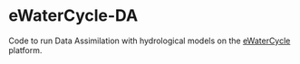 # eWaterCycle-DA

Code to run Data Assimilation with hydrological models on the [eWaterCycle](https://github.com/eWaterCycle/ewatercycle) platform. 
